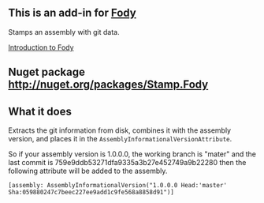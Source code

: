 ## This is an add-in for [Fody](https://github.com/SimonCropp/Fody/) 

Stamps an assembly with git data.

[Introduction to Fody](http://github.com/SimonCropp/Fody/wiki/SampleUsage)

## Nuget package http://nuget.org/packages/Stamp.Fody 

## What it does 

Extracts the git information from disk, combines it with the assembly version, and places it in the `AssemblyInformationalVersionAttribute`.

So if your assembly version is 1.0.0.0, the working branch is "mater" and the last commit is 759e9ddb53271dfa9335a3b27e452749a9b22280 then the following attribute will be added to the assembly.

    [assembly: AssemblyInformationalVersion("1.0.0.0 Head:'master' Sha:059880247c7beec227ee9add1c9fe568a8858d91")]
